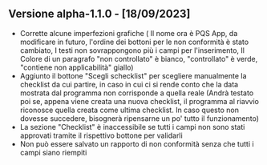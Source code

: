 ## Versione alpha-1.1.0 - [18/09/2023]
- Corrette alcune imperfezioni grafiche (
    Il nome ora è PQS App, da modificare in futuro, 
    l'ordine dei bottoni per le non conformità è stato cambiato,
    I testi non sovrappongono più i campi per l'inserimento,
    Il Colore di un paragrafo "non controllato" è bianco, "controllato" è verde, "contiene non applicabilità" giallo)
- Aggiunto il bottone "Scegli schecklist" per scegliere manualmente la checklist da cui partire, in caso in cui ci si rende conto che la data mostrata dal programma non corrisponde a quella reale (Andrà testato poi se, appena viene creata una nuova checklist, il programma al riavvio riconosce quella creata come ultima checklist. In caso questo non dovesse succedere, bisognerà ripensarne un po' tutto il funzionamento)
- La sezione "Checklist" è inaccessibile se tutti i campi non sono stati approvati tramite il rispettivo bottone per validarli
- Non può essere salvato un rapporto di non conformità senza che tutti i campi siano riempiti